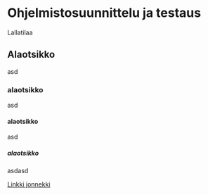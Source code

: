 # Ohjelmistosuunnittelu ja testaus

Lallatilaa

## Alaotsikko
asd
### alaotsikko
asd
#### alaotsikko
asd
##### alaotsikko
asdasd

[Linkki jonnekki](https://www.reddit.com/)
